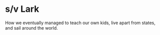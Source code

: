 s/v Lark
==========

How we eventually managed to teach our own kids, live apart from states, and sail around the world.
